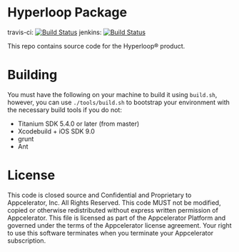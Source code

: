 Hyperloop Package
=================
travis-ci: [![Build Status](https://travis-ci.com/appcelerator/hyperloop.next.svg?token=8dQAhgYRzHhMCNjormPs&branch=master)](https://travis-ci.com/appcelerator/hyperloop.next)
jenkins: [![Build Status](https://jenkins.appcelerator.org/buildStatus/icon?job=hyperloop-next)](https://jenkins.appcelerator.org/job/hyperloop-next/)

This repo contains source code for the Hyperloop&reg; product.

# Building

You must have the following on your machine to build it using `build.sh`, however, you can use `./tools/build.sh` to bootstrap your environment with the necessary build tools if you do not:

- Titanium SDK 5.4.0 or later (from master)
- Xcodebuild + iOS SDK 9.0
- grunt
- Ant

# License

This code is closed source and Confidential and Proprietary to Appcelerator, Inc. All Rights Reserved.  This code MUST not be modified, copied or otherwise redistributed without express written permission of Appcelerator. This file is licensed as part of the Appcelerator Platform and governed under the terms of the Appcelerator license agreement.  Your right to use this software terminates when you terminate your Appcelerator subscription.
